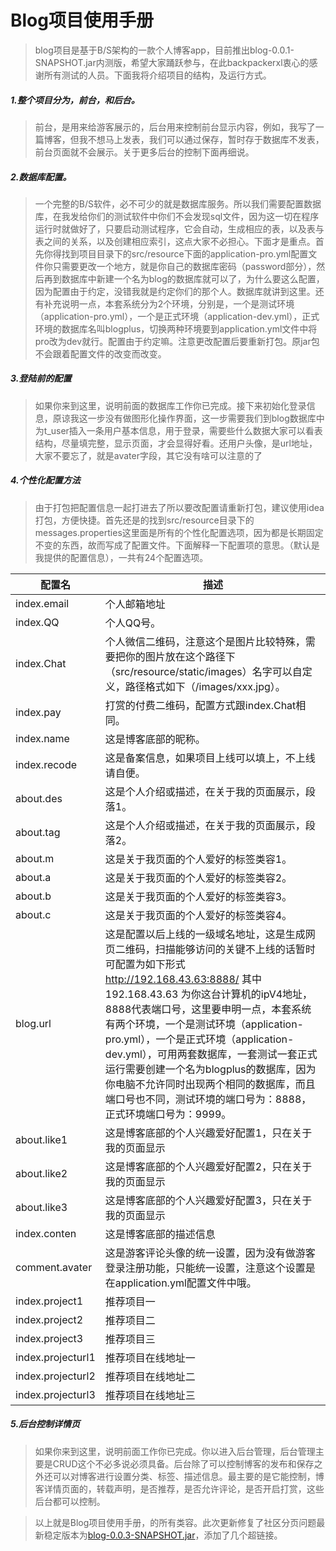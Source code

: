 # Blog项目使用手册

> blog项目是基于B/S架构的一款个人博客app，目前推出blog-0.0.1-SNAPSHOT.jar内测版，希望大家踊跃参与，在此backpackerxl衷心的感谢所有测试的人员。下面我将介绍项目的结构，及运行方式。

##### 1.整个项目分为，前台，和后台。

> 前台，是用来给游客展示的，后台用来控制前台显示内容，例如，我写了一篇博客，但我不想马上发表，我们可以通过保存，暂时存于数据库不发表，前台页面就不会展示。关于更多后台的控制下面再细说。

##### 2.数据库配置。

> 一个完整的B/S软件，必不可少的就是数据库服务。所以我们需要配置数据库，在我发给你们的测试软件中你们不会发现sql文件，因为这一切在程序运行时就做好了，只要启动测试程序，它会自动，生成相应的表，以及表与表之间的关系，以及创建相应索引，这点大家不必担心。下面才是重点。首先你得找到项目目录下的src/resource下面的application-pro.yml配置文件你只需要更改一个地方，就是你自己的数据库密码（password部分），然后再到数据库中新建一个名为blog的数据库就可以了，为什么要这么配置，因为配置由于约定，没错我就是约定你们的那个人。数据库就讲到这里。还有补充说明一点，本套系统分为2个环境，分别是，一个是测试环境（application-pro.yml），一个是正式环境（application-dev.yml），正式环境的数据库名叫blogplus，切换两种环境要到application.yml文件中将pro改为dev就行。配置由于约定嘛。注意更改配置后要重新打包。原jar包不会跟着配置文件的改变而改变。

##### 3.登陆前的配置

> 如果你来到这里，说明前面的数据库工作你已完成。接下来初始化登录信息，原谅我这一步没有做图形化操作界面，这一步需要我们到blog数据库中为t_user插入一条用户基本信息，用于登录，需要些什么数据大家可以看表结构，尽量填完整，显示页面，才会显得好看。还用户头像，是url地址，大家不要忘了，就是avater字段，其它没有啥可以注意的了

##### 4.个性化配置方法

>  由于打包把配置信息一起打进去了所以要改配置请重新打包，建议使用idea打包，方便快捷。首先还是的找到src/resource目录下的messages.properties这里面是所有的个性化配置选项，因为都是长期固定不变的东西，故而写成了配置文件。下面解释一下配置项的意思。（默认是我提供的配置信息），一共有24个配置选项。

| 配置名         | 描述                                                         |
| -------------- | ------------------------------------------------------------ |
| index.email    | 个人邮箱地址                                                 |
| index.QQ       | 个人QQ号。                                                   |
| index.Chat     | 个人微信二维码，注意这个是图片比较特殊，需要把你的图片放在这个路径下（src/resource/static/images）名字可以自定义，路径格式如下（/images/xxx.jpg）。 |
| index.pay      | 打赏的付费二维码，配置方式跟index.Chat相同。                 |
| index.name     | 这是博客底部的昵称。                                         |
| index.recode   | 这是备案信息，如果项目上线可以填上，不上线请自便。           |
| about.des      | 这是个人介绍或描述，在关于我的页面展示，段落1。              |
| about.tag      | 这是个人介绍或描述，在关于我的页面展示，段落2。              |
| about.m        | 这是关于我页面的个人爱好的标签类容1。                        |
| about.a        | 这是关于我页面的个人爱好的标签类容2。                        |
| about.b        | 这是关于我页面的个人爱好的标签类容3。                        |
| about.c        | 这是关于我页面的个人爱好的标签类容4。                        |
| blog.url       | 这是配置以后上线的一级域名地址，这是生成网页二维码，扫描能够访问的关键不上线的话暂时可配置为如下形式 http://192.168.43.63:8888/ 其中192.168.43.63 为你这台计算机的ipV4地址，8888代表端口号，这里要申明一点，本套系统有两个环境，一个是测试环境（application-pro.yml），一个是正式环境（application-dev.yml），可用两套数据库，一套测试一套正式运行需要创建一个名为blogplus的数据库，因为你电脑不允许同时出现两个相同的数据库，而且端口号也不同，测试环境的端口号为：8888，正式环境端口号为：9999。 |
| about.like1    | 这是博客底部的个人兴趣爱好配置1，只在关于我的页面显示        |
| about.like2    | 这是博客底部的个人兴趣爱好配置2，只在关于我的页面显示        |
| about.like3    | 这是博客底部的个人兴趣爱好配置3，只在关于我的页面显示        |
| index.conten   | 这是博客底部的描述信息                                       |
| comment.avater | 这是游客评论头像的统一设置，因为没有做游客登录注册功能，只能统一设置，注意这个设置是在application.yml配置文件中哦。 |
|index.project1 | 推荐项目一|
|index.project2 | 推荐项目二|
|index.project3 | 推荐项目三|
|index.projecturl1 | 推荐项目在线地址一|
|index.projecturl2 | 推荐项目在线地址二 |
|index.projecturl3 | 推荐项目在线地址三 |



##### 5.后台控制详情页

> 如果你来到这里，说明前面工作你已完成。你以进入后台管理，后台管理主要是CRUD这个不必多说必须具备。后台除了可以控制博客的发布和保存之外还可以对博客进行设置分类、标签、描述信息。最主要的是它能控制，博客详情页面的，转载声明，是否推荐，是否允许评论，是否开启打赏，这些后台都可以控制。

> 以上就是Blog项目使用手册，的所有类容。此次更新修复了社区分页问题最新稳定版本为[blog-0.0.3-SNAPSHOT.jar](https://github.com/Backpackerxl/blogplus/blob/master/target/blog-0.0.3-SNAPSHOT.jar)，添加了几个超链接。